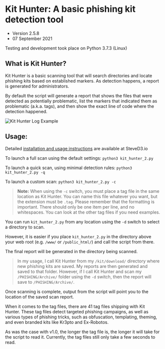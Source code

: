 # Kit Hunter: A basic phishing kit detection tool

* Version 2.5.8
* 07 September 2021

Testing and development took place on Python 3.7.3 (Linux)

## What is Kit Hunter?
Kit Hunter is a basic scanning tool that will search directories and locate phishing kits based on established markers. As detection happens, a report is generated for administrators.

By default the script will generate a report that shows the files that were detected as potentially problematic, list the markers that indicated them as problematic (a.k.a. tags), and then show the exact line of code where the detection happened.

![Kit Hunter Log Example](https://raw.githubusercontent.com/SteveD3/kit_hunter/master/kit_hunter_example.jpg "Example of Kit Hunter log showing kit detection")

## Usage:

Detailed [installation and usage instructions](https://steved3.io/data/Kit-Hunter-2.0-Getting-Started/2021/09/07/) are available at SteveD3.io

To launch a full scan using the default settings:
`python3 kit_hunter_2.py`

To launch a quick scan, using minimal detection rules:
`python3 kit_hunter_2.py -q`

To launch a custom scan:
`python3 kit_hunter_2.py -c`

>**Note:** When using the `-c` switch, you must place a tag file in the same location as Kit Hunter. You can name this file whatever you want, but the extension must be `.tag`. Please remember that the formatting is important. There should only be one item per line, and no whitespaces. You can look at the other tag files if you need examples.

You can run `kit_hunter_2.py` from any location using the `-d` switch to select a directory to scan.

However, it is easier if you place `kit_hunter_2.py` in the directory above your web root (e.g. `/www/` or `/public_html/`) and call the script from there.

The final report will be generated in the directory being scanned.

>In my usage, I call Kit Hunter from my `/kit/download/` directory where new phishing kits are saved. My reports are then generated and saved to that folder. However, if I call Kit Hunter and scan my `/PHISHING/Archive/` folder using the `-d` switch, then the report will save to `/PHISHING/Archive/`.

Once scanning is complete, output from the script will point you to the location of the saved scan report.

When it comes to the tag files, there are 41 tag files shipping with Kit Hunter. These tag files detect targeted phishing campaigns, as well as various types of phishing tricks, such as obfuscation, templating, theming, and even branded kits like Kr3pto and Ex-Robotos.

As was the case with v1.0, the longer the tag file is, the longer it will take for the script to read it. Currently, the tag files still only take a few seconds to read.
